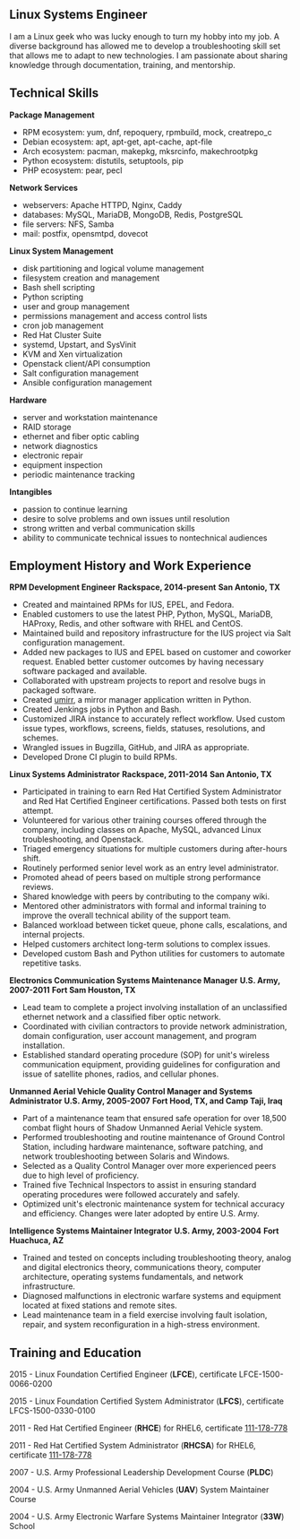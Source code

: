 ## Linux Systems Engineer

I am a Linux geek who was lucky enough to turn my hobby into my job.  A diverse background has allowed me to develop a troubleshooting skill set that allows me to adapt to new technologies.  I am passionate about sharing knowledge through documentation, training, and mentorship.


## Technical Skills

**Package Management**

- RPM ecosystem: yum, dnf, repoquery, rpmbuild, mock, creatrepo_c
- Debian ecosystem: apt, apt-get, apt-cache, apt-file
- Arch ecosystem: pacman, makepkg, mksrcinfo, makechrootpkg
- Python ecosystem: distutils, setuptools, pip
- PHP ecosystem: pear, pecl

**Network Services**

- webservers: Apache HTTPD, Nginx, Caddy
- databases: MySQL, MariaDB, MongoDB, Redis, PostgreSQL
- file servers: NFS, Samba
- mail: postfix, opensmtpd, dovecot

**Linux System Management**

- disk partitioning and logical volume management
- filesystem creation and management
- Bash shell scripting
- Python scripting
- user and group management
- permissions management and access control lists
- cron job management
- Red Hat Cluster Suite
- systemd, Upstart, and SysVinit
- KVM and Xen virtualization
- Openstack client/API consumption
- Salt configuration management
- Ansible configuration management

**Hardware**

- server and workstation maintenance
- RAID storage
- ethernet and fiber optic cabling
- network diagnostics
- electronic repair
- equipment inspection
- periodic maintenance tracking

**Intangibles**

- passion to continue learning
- desire to solve problems and own issues until resolution
- strong written and verbal communication skills
- ability to communicate technical issues to nontechnical audiences


## Employment History and Work Experience

**RPM Development Engineer**
**Rackspace, 2014-present**
**San Antonio, TX**

- Created and maintained RPMs for IUS, EPEL, and Fedora.
- Enabled customers to use the latest PHP, Python, MySQL, MariaDB, HAProxy, Redis, and other software with RHEL and CentOS.
- Maintained build and repository infrastructure for the IUS project via Salt configuration management.
- Added new packages to IUS and EPEL based on customer and coworker request.  Enabled better customer outcomes by having necessary software packaged and available.
- Collaborated with upstream projects to report and resolve bugs in packaged software.
- Created [umirr](https://github.com/iuscommunity/umirr), a mirror manager application written in Python.
- Created Jenkings jobs in Python and Bash.
- Customized JIRA instance to accurately reflect workflow.  Used custom issue types, workflows, screens, fields, statuses, resolutions, and schemes.
- Wrangled issues in Bugzilla, GitHub, and JIRA as appropriate.
- Developed Drone CI plugin to build RPMs.

**Linux Systems Administrator**
**Rackspace, 2011-2014**
**San Antonio, TX**

- Participated in training to earn Red Hat Certified System Administrator and Red Hat Certified Engineer certifications.  Passed both tests on first attempt.
- Volunteered for various other training courses offered through the company, including classes on Apache, MySQL, advanced Linux troubleshooting, and Openstack.
- Triaged emergency situations for multiple customers during after-hours shift.
- Routinely performed senior level work as an entry level administrator.
- Promoted ahead of peers based on multiple strong performance reviews.
- Shared knowledge with peers by contributing to the company wiki.
- Mentored other administrators with formal and informal training to improve the overall technical ability of the support team.
- Balanced workload between ticket queue, phone calls, escalations, and internal projects.
- Helped customers architect long-term solutions to complex issues.
- Developed custom Bash and Python utilities for customers to automate repetitive tasks.

**Electronics Communication Systems Maintenance Manager**
**U.S. Army, 2007-2011**
**Fort Sam Houston, TX**

- Lead team to complete a project involving installation of an unclassified ethernet network and a classified fiber optic network.
- Coordinated with civilian contractors to provide network administration, domain configuration, user account management, and program installation.
- Established standard operating procedure (SOP) for unit's wireless communication equipment, providing guidelines for configuration and issue of satellite phones, radios, and cellular phones.

**Unmanned Aerial Vehicle Quality Control Manager and Systems Administrator**
**U.S. Army, 2005-2007**
**Fort Hood, TX, and Camp Taji, Iraq**

- Part of a maintenance team that ensured safe operation for over 18,500 combat flight hours of Shadow Unmanned Aerial Vehicle system.
- Performed troubleshooting and routine maintenance of Ground Control Station, including hardware maintenance, software patching, and network troubleshooting between Solaris and Windows.
- Selected as a Quality Control Manager over more experienced peers due to high level of proficiency.
- Trained five Technical Inspectors to assist in ensuring standard operating procedures were followed accurately and safely.
- Optimized unit's electronic maintenance system for technical accuracy and efficiency.  Changes were later adopted by entire U.S. Army.

**Intelligence Systems Maintainer Integrator**
**U.S. Army, 2003-2004**
**Fort Huachuca, AZ**

- Trained and tested on concepts including troubleshooting theory, analog and digital electronics theory, communications theory, computer architecture, operating systems fundamentals, and network infrastructure.
- Diagnosed malfunctions in electronic warfare systems and equipment located at fixed stations and remote sites.
- Lead maintenance team in a field exercise involving fault isolation, repair, and system reconfiguration in a high-stress environment.

## Training and Education

2015 - Linux Foundation Certified Engineer (**LFCE**), certificate LFCE-1500-0066-0200

2015 - Linux Foundation Certified System Administrator (**LFCS**), certificate LFCS-1500-0330-0100

2011 - Red Hat Certified Engineer (**RHCE**) for RHEL6, certificate [111-178-778](https://www.redhat.com/rhtapps/certification/verify/?certId=111-178-778)

2011 - Red Hat Certified System Administrator (**RHCSA**) for RHEL6, certificate [111-178-778](https://www.redhat.com/rhtapps/certification/verify/?certId=111-178-778)

2007 - U.S. Army Professional Leadership Development Course (**PLDC**)

2004 - U.S. Army Unmanned Aerial Vehicles (**UAV**) System Maintainer Course

2004 - U.S. Army Electronic Warfare Systems Maintainer Integrator (**33W**) School
